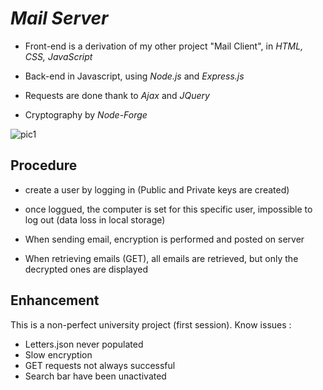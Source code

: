 # ***Mail Server***



* Front-end is a derivation of my other project "Mail Client", in *HTML, CSS, JavaScript*
* Back-end in Javascript, using *Node.js* and *Express.js*
* Requests are done thank to *Ajax* and *JQuery*

* Cryptography by *Node-Forge*

![pic1](https://github.com/Loux14/Mail-Server/assets/122696881/a29b2c37-c300-409f-b199-49e0e785cfa0)




## Procedure

* create a user by logging in (Public and Private keys are created)
* once loggued, the computer is set for this specific user, impossible to log out (data loss in local storage)

* When sending email, encryption is performed and posted on server
* When retrieving emails (GET), all emails are retrieved, but only the decrypted ones are displayed


## Enhancement

This is a non-perfect university project (first session). 
Know issues :
* Letters.json never populated
* Slow encryption
* GET requests not always successful
* Search bar have been unactivated





